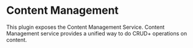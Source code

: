 # Content Management

This plugin exposes the Content Management Service. Content Management service
provides a unified way to do CRUD+ operations on content.
